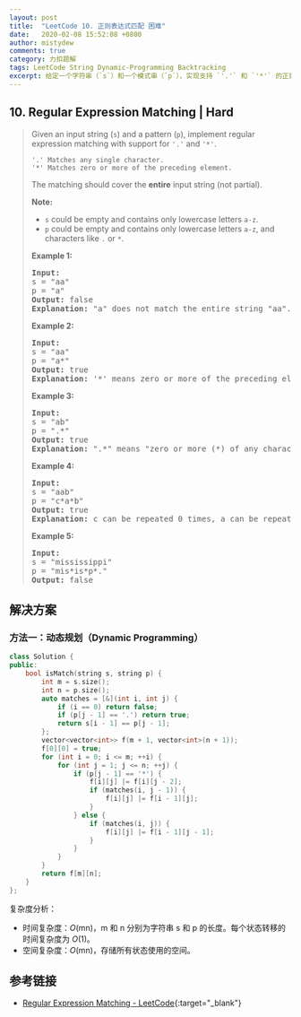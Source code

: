 ```yaml
---
layout: post
title:  "LeetCode 10. 正则表达式匹配 困难"
date:   2020-02-08 15:52:08 +0800
author: mistydew
comments: true
category: 力扣题解
tags: LeetCode String Dynamic-Programming Backtracking
excerpt: 给定一个字符串（`s`）和一个模式串（`p`），实现支持 `'.'` 和 `'*'` 的正则表达式匹配。
---
```

## 10. Regular Expression Matching | Hard

> Given an input string (`s`) and a pattern (`p`), implement regular expression matching with support for `'.'` and `'*'`.
> 
> ```
> '.' Matches any single character.
> '*' Matches zero or more of the preceding element.
> ```
> 
> The matching should cover the **entire** input string (not partial).
> 
> **Note:**
> 
> * `s` could be empty and contains only lowercase letters `a-z`.
> * `p` could be empty and contains only lowercase letters `a-z`, and characters like `.` or `*`.
> 
> **Example 1:**
> 
> <pre>
> <strong>Input:</strong>
> s = "aa"
> p = "a"
> <strong>Output:</strong> false
> <strong>Explanation:</strong> "a" does not match the entire string "aa".
> </pre>
> 
> **Example 2:**
> 
> <pre>
> <strong>Input:</strong>
> s = "aa"
> p = "a*"
> <strong>Output:</strong> true
> <strong>Explanation:</strong> '*' means zero or more of the preceding element, 'a'. Therefore, by repeating 'a' once, it becomes "aa".
> </pre>
> 
> **Example 3:**
> 
> <pre>
> <strong>Input:</strong>
> s = "ab"
> p = ".*"
> <strong>Output:</strong> true
> <strong>Explanation:</strong> ".*" means "zero or more (*) of any character (.)".
> </pre>
> 
> **Example 4:**
> 
> <pre>
> <strong>Input:</strong>
> s = "aab"
> p = "c*a*b"
> <strong>Output:</strong> true
> <strong>Explanation:</strong> c can be repeated 0 times, a can be repeated 1 time. Therefore, it matches "aab".
> </pre>
> 
> **Example 5:**
> 
> <pre>
> <strong>Input:</strong>
> s = "mississippi"
> p = "mis*is*p*."
> <strong>Output:</strong> false
> </pre>

## 解决方案

### 方法一：动态规划（Dynamic Programming）

```cpp
class Solution {
public:
    bool isMatch(string s, string p) {
        int m = s.size();
        int n = p.size();
        auto matches = [&](int i, int j) {
            if (i == 0) return false;
            if (p[j - 1] == '.') return true;
            return s[i - 1] == p[j - 1];
        };
        vector<vector<int>> f(m + 1, vector<int>(n + 1));
        f[0][0] = true;
        for (int i = 0; i <= m; ++i) {
            for (int j = 1; j <= n; ++j) {
                if (p[j - 1] == '*') {
                    f[i][j] |= f[i][j - 2];
                    if (matches(i, j - 1)) {
                        f[i][j] |= f[i - 1][j];
                    }
                } else {
                    if (matches(i, j)) {
                        f[i][j] |= f[i - 1][j - 1];
                    }
                }
            }
        }
        return f[m][n];
    }
};
```

复杂度分析：
* 时间复杂度：_O_(mn)，m 和 n 分别为字符串 s 和 p 的长度。每个状态转移的时间复杂度为 _O_(1)。
* 空间复杂度：_O_(mn)，存储所有状态使用的空间。

## 参考链接

* [Regular Expression Matching - LeetCode](https://leetcode.com/problems/regular-expression-matching/){:target="_blank"}
